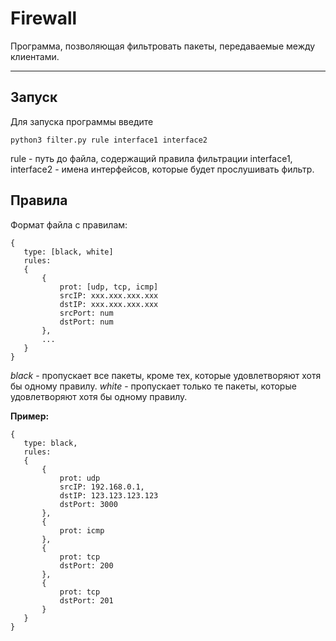 # Firewall


Программа, позволяющая фильтровать пакеты, передаваемые между клиентами.


---


## Запуск


Для запуска программы введите
```
python3 filter.py rule interface1 interface2
```
rule - путь до файла, содержащий правила фильтрации
interface1, interface2 - имена интерфейсов, которые будет прослушивать фильтр.


## Правила
Формат файла с правилам:
```
{
   type: [black, white] 
   rules:
   {
       {
           prot: [udp, tcp, icmp]
           srcIP: xxx.xxx.xxx.xxx
           dstIP: xxx.xxx.xxx.xxx
           srcPort: num
           dstPort: num
       },
       ...
   }
}
```


_black_ - пропускает все пакеты, кроме тех, которые удовлетворяют хотя бы одному правилу.
_white_ - пропускает только те пакеты, которые удовлетворяют хотя бы одному правилу.


__Пример:__
```
{
   type: black,
   rules:
   {
       {
           prot: udp
           srcIP: 192.168.0.1,
           dstIP: 123.123.123.123
           dstPort: 3000
       },
       {
           prot: icmp
       },
       {
           prot: tcp
           dstPort: 200
       },
       {
           prot: tcp
           dstPort: 201
       }
   }
}
```

